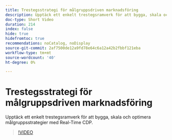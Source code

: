 ```yaml
---
title: Trestegsstrategi för målgruppsdriven marknadsföring
description: Upptäck ett enkelt trestegsramverk för att bygga, skala och optimera målgruppsstrategier med Real-Time CDP.
doc-type: Short Video
duration: 214
index: false
hide: true
hidefromtoc: true
recommendations: noCatalog, noDisplay
source-git-commit: 2af7500de12a9fd78e64c6a12a42b2fbbf121eba
workflow-type: tm+mt
source-wordcount: '40'
ht-degree: 0%

---
```



# Trestegsstrategi för målgruppsdriven marknadsföring

Upptäck ett enkelt trestegsramverk för att bygga, skala och optimera målgruppsstrategier med Real-Time CDP.

<!-- 72_S508_3442517_213_threephased-approach-to-audiencedriven-marketing -->
>[!VIDEO](https://video.tv.adobe.com/v/3458299/?learn=on&enablevpops=true)
